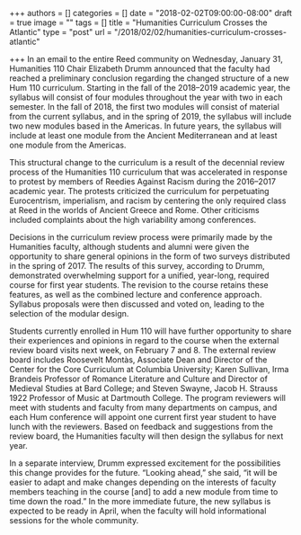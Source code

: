 +++
authors = []
categories = []
date = "2018-02-02T09:00:00-08:00"
draft = true
image = ""
tags = []
title = "Humanities Curriculum Crosses the Atlantic"
type = "post"
url = "/2018/02/02/humanities-curriculum-crosses-atlantic"

+++
In an email to the entire Reed community on Wednesday, January 31, Humanities 110 Chair Elizabeth Drumm announced that the faculty had reached a preliminary conclusion regarding the changed structure of a new Hum 110 curriculum. Starting in the fall of the 2018–2019 academic year, the syllabus will consist of four modules throughout the year with two in each semester. In the fall of 2018, the first two modules will consist of material from the current syllabus, and in the spring of 2019, the syllabus will include two new modules based in the Americas. In future years, the syllabus will include at least one module from the Ancient Mediterranean and at least one module from the Americas.

This structural change to the curriculum is a result of the decennial review process of the Humanities 110 curriculum that was accelerated in response to protest by members of Reedies Against Racism during the 2016–2017 academic year. The protests criticized the curriculum for perpetuating Eurocentrism, imperialism, and racism by centering the only required class at Reed in the worlds of Ancient Greece and Rome. Other criticisms included complaints about the high variability among conferences.

Decisions in the curriculum review process were primarily made by the Humanities faculty, although students and alumni were given the opportunity to share general opinions in the form of two surveys distributed in the spring of 2017. The results of this survey, according to Drumm, demonstrated overwhelming support for a unified, year-long, required course for first year students. The revision to the course retains these features, as well as the combined lecture and conference approach. Syllabus proposals were then discussed and voted on, leading to the selection of the modular design. 

Students currently enrolled in Hum 110 will have further opportunity to share their experiences and opinions in regard to the course when the external review board visits next week, on February 7 and 8. The external review board includes Roosevelt Montàs, Associate Dean and Director of the Center for the Core Curriculum at Columbia University; Karen Sullivan, Irma Brandeis Professor of Romance Literature and Culture and Director of Medieval Studies at Bard College; and Steven Swayne, Jacob H. Strauss 1922 Professor of Music at Dartmouth College. The program reviewers will meet with students and faculty from many departments on campus, and each Hum conference will appoint one current first year student to have lunch with the reviewers. Based on feedback and suggestions from the review board, the Humanities faculty will then design the syllabus for next year.

In a separate interview, Drumm expressed excitement for the possibilities this change provides for the future. “Looking ahead,” she said, “it will be easier to adapt and make changes depending on the interests of faculty members teaching in the course \[and\] to add a new module from time to time down the road.” In the more immediate future, the new syllabus is expected to be ready in April, when the faculty will hold informational sessions for the whole community.